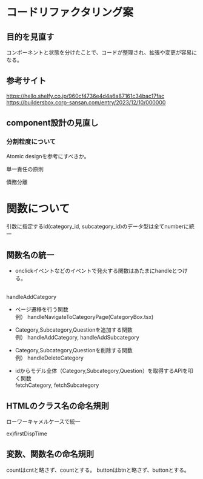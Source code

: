 # コードリファクタリング案

## 目的を見直す
コンポーネントと状態を分けたことで、コードが整理され、拡張や変更が容易になる。

## 参考サイト

https://hello.shelfy.co.jp/960cf4736e4d4a6a87161c34bac17fac
https://buildersbox.corp-sansan.com/entry/2023/12/10/000000

## component設計の見直し

### 分割粒度について
Atomic designを参考にすべきか。

単一責任の原則

債務分離

# 関数について
引数に指定するid(category_id, subcategory_id)のデータ型は全てnumberに統一

## 関数名の統一

- onclickイベントなどのイベントで発火する関数はあたまにhandleとつける。
<br>
handleAddCategory

- ページ遷移を行う関数<br>
例）
handleNavigateToCategoryPage(CategoryBox.tsx)

- Category,Subcategory,Questionを追加する関数<br>
例）
handleAddCategory, handleAddSubcategory

- Category,Subcategory,Questionを削除する関数<br>
例）
handleDeleteCategory

- idからモデル全体（Category,Subcategory,Question）を取得するAPIを叩く関数<br>
fetchCategory, fetchSubcategory

## HTMLのクラス名の命名規則

ローワーキャメルケースで統一

ex)firstDispTime

## 変数、関数名の命名規則
countはcntと略さず、countとする。
buttonはbtnと略さず、buttonとする。